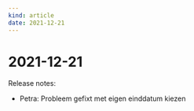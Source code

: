 ```yaml
---
kind: article
date: 2021-12-21
---
```


# 2021-12-21

Release notes:

* Petra: Probleem gefixt met  eigen einddatum kiezen
